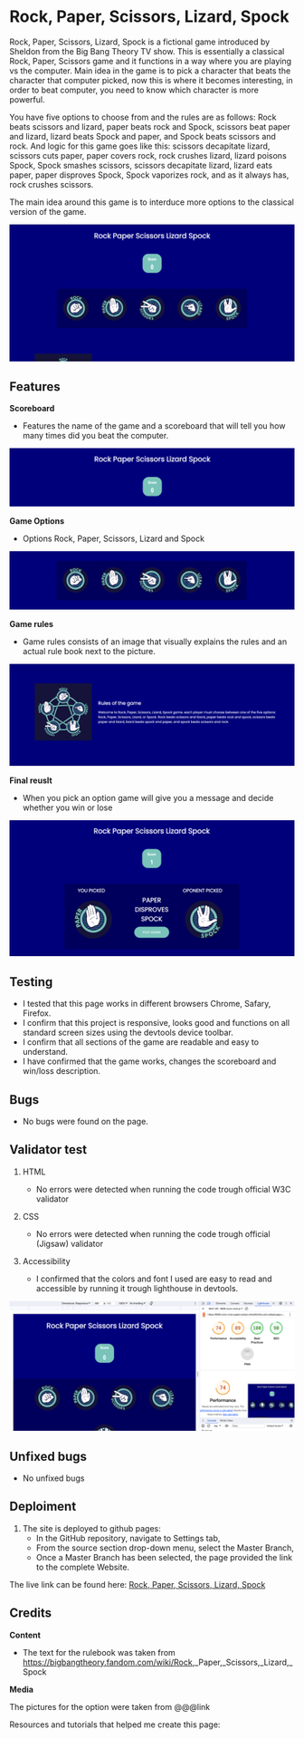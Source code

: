 # Rock, Paper, Scissors, Lizard, Spock

Rock, Paper, Scissors, Lizard, Spock is a fictional game introduced by Sheldon from the Big Bang Theory TV show. This is essentially a classical Rock, Paper, Scissors game and it functions in a way where you are playing vs the computer. Main idea in the game is to pick a character that beats the character that computer picked, now this is where it becomes interesting, in order to beat computer, you need to know which character is more powerful.

You have five options to choose from and the rules are as follows: Rock beats scissors and lizard, paper beats rock and Spock, scissors beat paper and lizard, lizard beats Spock and paper, and Spock beats scissors and rock. And logic for this game goes like this: scissors decapitate lizard, scissors cuts paper, paper covers rock, rock crushes lizard, lizard poisons Spock, Spock smashes scissors, scissors decapitate lizard, lizard eats paper, paper disproves Spock, Spock vaporizes rock, and as it always has, rock crushes scissors.

The main idea around this game is to interduce more options to the classical version of the game.

![image-of-the-project](assets/images/Home%20screen.png)

## Features

**Scoreboard**

* Features the name of the game and a scoreboard that will tell you how many times did you beat the computer.

![image-of-the-navigation](assets/images/Scoreboard.png)

**Game Options**

* Options Rock, Paper, Scissors, Lizard and Spock

![image-of-the-header](assets/images/Options.png)

**Game rules**

* Game rules consists of an image that visually explains the rules and an actual rule book next to the picture.

![image-of-the-about-section](assets/images/Rules.png)

**Final reuslt**

* When you pick an option game will give you a message and decide whether you win or lose

![image-of-the-about-section](assets/images/Result.png)

## Testing

* I tested that this page works in different browsers Chrome, Safary, Firefox.
* I confirm that this project is responsive, looks good and functions on all standard screen sizes using the devtools device toolbar.
* I confirm that all sections of the game are readable and easy to understand.
* I have confirmed that the game works, changes the scoreboard and win/loss description.

## Bugs

* No bugs were found on the page.

## Validator test

1. HTML
   * No errors were detected when running the code trough official W3C validator

2. CSS
   * No errors were detected when running the code trough official (Jigsaw) validator

3. Accessibility
   * I confirmed that the colors and font I used are easy to read and accessible by running it trough lighthouse in devtools.

![image-of-the-project](assets/images/Lighthouse%20score.png)

## Unfixed bugs

* No unfixed bugs

## Deploiment

1. The site is deployed to github pages:
   * In the GitHub repository, navigate to Settings tab,
   * From the source section drop-down menu, select the Master Branch,
   * Once a Master Branch has been selected, the page provided the link to the complete Website.

The live link can be found here: [Rock, Paper, Scissors, Lizard, Spock](link)

## Credits

**Content**

* The text for the rulebook was taken from  <https://bigbangtheory.fandom.com/wiki/Rock>,_Paper,_Scissors,_Lizard,_Spock

**Media**

The pictures for the option were taken from @@@link

Resources and tutorials that helped me create this page:
